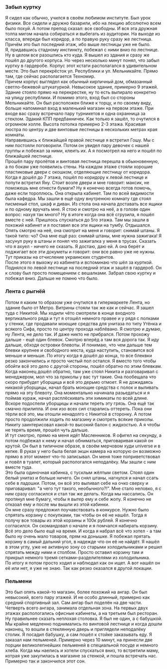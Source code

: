 ### Забыл куртку
Я сидел как обычно, учился в своём любимом институте. Был урок физики. Все сидели и дружно базарили, ибо на лекцию абсолютно всем было похуй. А потом препод сказал: все свободны. И вся эта дружная толпа мигом начала собираться и выбегать из аудитории. 
На выходе из класса, впереди был коридор, а по правую руку сразу же лестница. Причём это был последний этаж, ибо выше лестницы уже не было. \
Я, придавшись стадному инстинкту, побежал с ними вниз по лестнице. Ну в целом все разошлись кто куда. Я вышел из здания и сразу же пошёл до другого корпуса. Но через несколько минут понял, что забыл куртку в гардеробе.
Корпус этот кстати располагался в удивительном месте. Это был перекрёсток ул. Республики и ул. Мельникайте. Прямо там, где сейчас располагается Техномир. \
Причем корпус выглядел как обычный кирпичный дом, обмазанный светло-бежевой штукатуркой. Невысокое здание, примерно 9 этажей. Здание стояло прямо на перекрестке, ну то есть выпирало конкретно на улицу республики. И помимо этого, вход был со стороны Мельникайте. Он был расположен ближе к торцу, и по своему виду, больше напоминал вход в маленький магазин на первом этаже. При входе вас сразу встречало пару турникетов и одна охранница за стеклом. Эдакий КПП предбанничек.
Как только я зашёл, то очутился в огромном холле. Высота потолка примерно 2-3 этажа. Красивая люстра по центру и две винтовые лестницы в нескольких метрах края комнаты. \
Направившись к ближайщей правой лестнице я встретил Гошу. Мы с ним постояли поговорили. Потом он увидел пару девочек с нашей группы и побежал за ними, клеить их. А я посмотрел на него и пошёл по ближайшей лестнице. \
Прошёл пару пролётов и винтовая лестница перешла в обыкновенную, а по бокам уже появились стены. На каждом этаже стояли хорошие пластиковые двери с окошком, отделяющие лестницу от коридора. \
Когда я дошёл до 7 этажа, пошёл по коридору к левой лестнице и попути встретил Яну. Стоит возле двери и мне говорит: максик, не поможешь мне отнести бумаги? Ну я конечно всегда готов помочь, даже если тороплюсь. Она открыла кабинет. Там по всей видимости была кафедра. Мы зашли в ещё одну внутренюю комнату где стоял писменый стол, шкаф и диван. Из стола она начала доставать все ящики и по одному вручать мне. Я стою и смотрю на неё, а в голове один вопрос: нахуя так много? Ну в итоге когда она всё сгрузила, я пошёл вместе с ней. Пришлось спускаться до 5го этажа. Там мы зашли в похожий кабинет и я поставил все эти ящики на тумбу. Отдышался. Опять смотрю на неё, она смотрит на меня и говорит: снимай штаны. Я такой типо: чо? Она мне ещё раз: снимай штаны, мне нужна зажигака! Я засунул руку в штаны и понял что зажигалка у меня в трусах. Сказать что я ахуел - ничего не сказать. Я достаю, даю ей. А она берёт и поджигает все эти докуметы и говорит: они все равно уже не нужны. Тут приказы на отчисление украинских студентов. \
После этого я выхожу из кабинета и вспоминаю что шёл за курткой. Поднялся по левой лестнице на последний этаж и зашёл в гардероб. Он к слову был просто помещением с вешалками. Забрал свою куртку и побежал вниз. Дальше не помню что было. 
### Лента с рыгнёй
Потом я каким то образом уже очутился в гипермаркете Лента, но здание было от Метро. Витрины стояли так же как и сейчас. Я зашел туда с Никитой. Мы ходили чёто смотрели в конце входного вертикального ряда и тут я отошёл немного правее и у рядя с полками у стенки, где продавали моющие средства для унитаза по типу Утёнка и всякого Сифа, просто по центру прохода наблёвано. Я смотрю и думаю, ну Лента, не дело так. И даже никто не прибрался. Потом прохожу дальше - ещё один блевок. Смотрю вперёд а там вся дорога так. Я иду дальше, обходя островки блевоты. И понимаю, что чем дальше тем блевки крупнее и свободного места, куда наступить, становится всё меньше и меньше. По итогу когда я дошёл до конца, то все блеквки резко закончились и просто чистый пол остался. Я вместо того чтобы обойти всё это дело с другой стороны, пошёл обратно по этим блевкам. Когда наконец дошёл обратно, там уже стоял Никита и разговаривал с менеджером, мол что за приколы у вас тут такие. Она пообещала что скоро прибудет уборщица и всё это дерьмо отмоет. Я не дожидаясь никакой уборщицы, начал брать моющие средства с полок и выливать прямо на эту блевоту. Она моментально начинала разьедаться и я поймав кураж, начал расплёскивать эти химикаты по всей длине. Вскоре подоспели уборщицы и начали тереть эту грязь. Она ещё так смачно прилипла. И они изо всех сил старались оттереть.
Пока они тёрли всё это, мы отошли ненадолго с Никитой в сторонку. А потом просто продолжили ходить по магазину и смотреть всякие приколы. Никиту заинтерисовал какой-то высокий балон с жидкостью. А я чтобы не терять время, прошёл чуть дальше. \
И тут смотрю, прямо на меня идёт Масленников. Я офигел на секунду, а потом подбежал к нему и начал обниматься, приговаривая какой он крутой. Он был в типичном образе, в своём мерчовом худи universe и в кепке. В руках у него была белая экшн камера на которую он возможно прямо в этот момент что-то записывал.
Он меня тоже поприветствовал и повёл в туалет, который распологался неподалёку. Мы зашли с ним вместе туда. \
Это была одиночная кабинка, с тусклым жёлтым светом. Стоял один белый унитаз и больше ничего. Он снял штаны, нагнулся и начал ссать себе в ладошки. Потом, он всё это выливал себе на очко сверху и приговаривал: "а чего тут такого, необычного?!". Мне стало неловко, я с ним сразу согласился и стал так же делать. Когда мы нассались. Он протянул мне бумагу, чтобы я вытер ему и себе жопу. Я конечно не отказал ему и после мы вышли из этой кабинки. \
Он мне сразу предложил поучавствовать в конкурсе. Нужно было спрятать корзину с покупками, так чтобы он её не нашёл. Тогда я получу все товары из этой корзины и 100к рублей. Я конечно согласился. Он скомандовал о начале и я помчался набирать корзину. Всё это дело было ещё на время. И когда я набрал всё что хотел - а там было ну очень мало товаров, прям на донышке. Я побежал прятать корзину в самый дальний угол, в надежде что он её не найдёт. Я нашёл в этом углу, уже не активную зону со старыми холодильниками и решил спрятать между ними и столбом. Просто оставил корзину там и прикрыл немного тремя сетками-разделителями из холодильника. \
По итогу я потом просто ходил и наблюдал как он ищет. А вот нашёл он её или нет, я уже не знаю. Так как резко оказался в другой локации. 
### Пельмени
Это был опять какой-то магазин, более похожий на ангар. Он был невысокий, всего пару этажей. И не особо длинный, примерно как средний спортивный зал. Сам ангар был поделён на две части. Четверть всего ангара, занимала отдельная зона. На первых двух этажах распологались офисные кабинеты, а на третьем был ресторан. Ну правильнее сказать неплохая столовка. Я был не один, а с бабушкой. Мы крайне медленно поднимались по винтовой лестнице и когда дошли наконец, то вошли в стеклянную дверь и приглядели неподалёку столик. Я посадил бабушку, а сам пошёл к стойке заказывать еду. Я заказал нам пельменей. Примерно через 10 минут, на принесли две порции великолепнейших пельменей в специальной посуде и немного хлеба. Когда мы наелись и хотели спускаться вниз, то встретили маму, котрая уже закупилась в магазине за стенкой, и пошла встречать нас. \
Примерно так и закончился этот сон.
